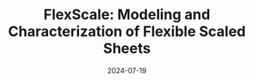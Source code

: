 ---
title: "FlexScale: Modeling and Characterization of Flexible Scaled Sheets"
date: 2024-07-19
venue: "ACM Transactions on Graphics (Proc. ACM SIGGRAPH 2024)"
authors:
  - name: <strong>Juan Montes Maestre</strong>
  - name: Yinwei Du
  - name: Stelian Coros
  - name: Bernhard Thomaszewski
paper: https://doi.org/10.1145/3658175
selected: true
cover:
  image: imgs/pubs/flexscale.jpg
---